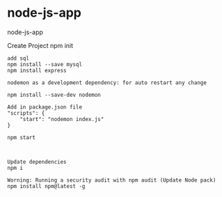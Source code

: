 # node-js-app
node-js-app


Create Project 
    npm init


    add sql
    npm install --save mysql
    npm install express

    nodemon as a development dependency: for auto restart any change

    npm install --save-dev nodemon
  
    Add in package.json file
    "scripts": {
        "start": "nodemon index.js"
    }

    npm start



    Update dependencies
    npm i

    Worning: Running a security audit with npm audit (Update Node pack)
    npm install npm@latest -g

